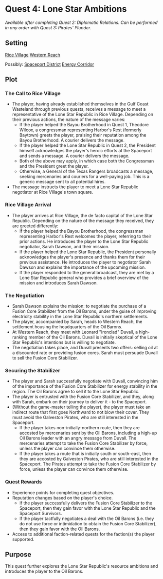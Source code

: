 # Quest 4: Lone Star Ambitions
*Available after completing Quest 2: Diplomatic Relations. Can be performed in any order with Quest 3: Pirates' Plunder.*

## Setting
[Rice Village](../../Background/geography/neighborhoods.md#rice-village)
[Western Reach](../../Background/geography/neighborhoods.md#western-reach-formerly-katy)

Possibly:
[Spaceport District](../../Background/geography/neighborhoods.md#spaceport-district-johnson-space-center)
[Energy Corridor](../../Background/geography/neighborhoods.md#the-energy-corridor)


## Plot
### The Call to Rice Village
- The player, having already established themselves in the Gulf Coast Wasteland through previous quests, receives a message to meet a representative of the Lone Star Republic in Rice Village. Depending on their previous actions, the nature of the message varies:
    - If the player helped the Bayou Brotherhood in Quest 1, Theodore Wilcox, a congressman representing Harbor's Rest (formerly Baytown) greets the player, praising their reputation among the Bayou Brotherhood. A courier delivers the message.
    - If the player helped the Lone Star Republic in Quest 2, the President himself acknowledges the player's heroic efforts at the Spaceport and sends a message. A courier delivers the message. 
    - Both of the above may apply, in which case both the Congressman and the President greet the player.
    - Otherwise, a General of the Texas Rangers broadcasts a message, seeking mercenaries and couriers for a well-paying job. This is a generic message sent to all potential hires.
- The message instructs the player to meet a Lone Star Republic negotiator at Rice Village's town square.
### Rice Village Arrival
- The player arrives at Rice Village, the de facto capital of the Lone Star Republic. Depending on the nature of the message they received, they are greeted differently:
    - If the player helped the Bayou Brotherhood, the congressman representing Harbor's Rest welcomes the player, referring to their prior actions. He introduces the player to the Lone Star Republic negotiator, Sarah Dawson, and their mission.
    - If the player helped the Lone Star Republic, the President personally acknowledges the player's presence and thanks them for their previous assistance. He introduces the player to negotiator Sarah Dawson and explains the importance of the upcoming mission.
    - If the player responded to the general broadcast, they are met by a Lone Star Republic general who provides a brief overview of the mission and introduces Sarah Dawson.
### The Negotiation
- Sarah Dawson explains the mission: to negotiate the purchase of a Fusion Core Stabilizer from the Oil Barons, under the guise of improving electricity stability in the Lone Star Republic's northern settlements.
- The player, accompanied by Sarah, heads to Western Reach, the settlement housing the headquarters of the Oil Barons.
- At Western Reach, they meet with Leonard "Ironclad" Duvall, a high-ranking member of the Oil Barons. Duvall is initially skeptical of the Lone Star Republic's intentions but is willing to negotiate.
- The negotiation takes place, and Duvall presents two offers: selling oil at a discounted rate or providing fusion cores. Sarah must persuade Duvall to sell the Fusion Core Stabilizer.
### Securing the Stabilizer
- The player and Sarah successfully negotiate with Duvall, convincing him of the importance of the Fusion Core Stabilizer for  energy stability in the region. The Oil Barons agree to sell it to the Lone Star Republic.
- The player is entrusted with the Fusion Core Stabilizer, and they, along with Sarah, embark on their journey to deliver it - to the Spaceport. 
- (Without the game-master telling the player), the player must take an indirect route that first goes Northward to not blow their cover. They must avoid the Galveston Pirates, who are still interested in the Spaceport.
    - If the player takes non-initially-northern route, then they are accosted by mercenaries sent by the Oil Barons, including a high-up Oil Barons leader with an angry message from Duvall. The mercenaries attempt to take the Fusion Core Stabilizer by force, unless the player can convince them otherwise.
    - If the player takes a route that is initially south or south-east, then they are accosted by Galveston Pirates, who are still interested in the Spaceport. The Pirates attempt to take the Fusion Core Stabilizer by force, unless the player can convince them otherwise.

### Quest Rewards
- Experience points for completing quest objectives.
- Reputation changes based on the player's choice.
    - If the player successfully delivers the Fusion Core Stabilizer to the Spaceport, then they gain favor with the Lone Star Republic and the Spaceport Survivors.
    - If the player tactfully negotiates a deal with the Oil Barons (i.e. they do not use force or intimidation to obtain the Fusion Core Stabilizer), then they gain favor with the Oil Barons.
- Access to additional faction-related quests for the faction(s) the player supported.

## Purpose
This quest further explores the Lone Star Republic's resource ambitions and introduces the player to the Oil Barons.